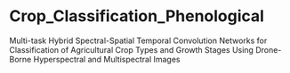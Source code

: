 # Crop_Classification_Phenological 
Multi-task Hybrid Spectral-Spatial Temporal Convolution Networks for Classification of Agricultural Crop Types and Growth Stages Using Drone-Borne Hyperspectral and Multispectral Images
